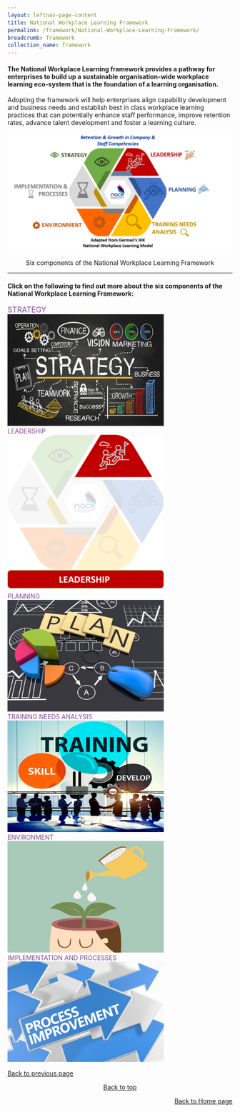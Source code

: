 ```yaml
---
layout: leftnav-page-content
title: National Workplace Learning Framework
permalink: /framework/National-Workplace-Learning-Framework/
breadcrumb: framework
collection_name: framework
---
```



#### The National Workplace Learning framework provides a pathway for enterprises to build up a sustainable organisation-wide workplace learning eco-system that is the foundation of a learning organisation. 

Adopting the framework will help enterprises align capability development and business needs and establish best in class workplace learning practices that can potentially enhance staff performance, improve retention rates, advance talent development and foster a learning culture. 


![National Workplace Learning Framework](/images/framework-title.png)
<p style="text-align:center">Six components of the National Workplace Learning Framework</p>

-------------------

#### **Click on the following to find out more about the six components of the National Workplace Learning Framework:**

<p><p>
	
<div>
	<div class="row is-multiline">
		<div class="col is-one-third-desktop is-one-third-tablet">
			<figcaption class="has-text-weight-bold" style="color:#814997"><big>STRATEGY</big></figcaption>
			<a href="/framework/strategy-overview/"><img src="/images/test/strategy6.jpg" alt="strategy" style="width:350px;height:250px;"></a>
		</div>
		<div class="col is-one-third-desktop is-one-third-tablet">
			<figcaption class="has-text-weight-bold" style="color:#814997">LEADERSHIP</figcaption>
			<a href="/framework/leadership-overview/"><img src="/images/test/L3.png" alt="leadership" style="width:350px;height:350px;"></a>
		</div>
		<div class="col is-one-third-desktop is-one-third-tablet">
			<figcaption class="has-text-weight-bold" style="color:#814997">PLANNING</figcaption>
			<a href="/framework/planning-overview/"><img src="/images/planning.jpg" alt="planning" style="width:350px;height:250px;"></a>
		</div>
		<div class="col is-one-third-desktop is-one-third-tablet">
			<figcaption class="has-text-weight-bold" style="color:#814997">TRAINING NEEDS ANALYSIS</figcaption>
			<a href="/framework/training-needs-analysis-overview/"><img src="/images/test/training6.jpg" alt="training-needs-analysis" style="width:350px;height:250px;"></a>
		</div>
		<div class="col is-one-third-desktop is-one-third-tablet">
			<figcaption class="has-text-weight-bold" style="color:#814997">ENVIRONMENT</figcaption>
			<a href="/framework/environment-overview/"><img src="/images/environment.jpg" alt="environment" style="width:350px;height:250px;"></a>
		</div>
		<div class="col is-one-third-desktop is-one-third-tablet">
			<figcaption class="has-text-weight-bold" style="color:#814997">IMPLEMENTATION AND PROCESSES</figcaption>
			<a href="/framework/implementation-and-processes-overview/"><img src="/images/test/process6.jpg" alt="implementation-and-processes" style="width:350px;height:225px;"></a>
	        </div>
</div>



	
<p style="text-align:left"><a href="#" onclick="history.go(-1)">Back to previous page</a>
<p style="text-align:center"><a href="#top">Back to top</a>
<p style="text-align:right"><a href="https://nyp-wpl-staging.netlify.com/">Back to Home page</a>


